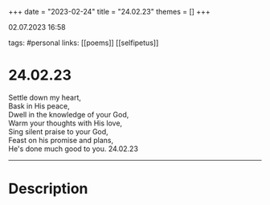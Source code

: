 +++
date = "2023-02-24"
title = "24.02.23"
themes = []
+++

02.07.2023 16:58

tags: #personal
links: [[poems]] [[selfipetus]]

# 24.02.23
Settle down my heart,  
Bask in His peace,  
Dwell in the knowledge of your God,  
Warm your thoughts with His love,  
Sing silent praise to your God,  
Feast on his promise and plans,  
He's done much good to you.
24.02.23

---
# Description
